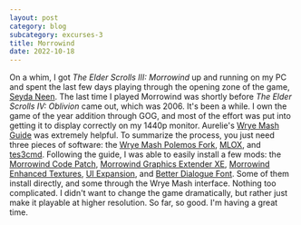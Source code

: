 ```yaml
---
layout: post
category: blog
subcategory: excurses-3
title: Morrowind
date: 2022-10-18
---
```


On a whim, I got *The Elder Scrolls III: Morrowind* up and running on my PC and spent the last few days playing through the opening zone of the game, [Seyda Neen](https://en.m.uesp.net/wiki/Morrowind:Seyda_Neen). The last time I played Morrowind was shortly before *The Elder Scrolls IV: Oblivion* came out, which was 2006. It's been a while. I own the game of the year addition through GOG, and most of the effort was put into getting it to display correctly on my 1440p monitor. Aurelie's [Wrye Mash Guide](https://danaeplays.thenet.sk/wrye-mash/) was extremely helpful. To summarize the process, you just need three pieces of software: the [Wrye Mash Polemos Fork](https://www.nexusmods.com/morrowind/mods/45439), [MLOX](https://github.com/mlox/mlox/releases/tag/v1.0), and [tes3cmd](https://github.com/john-moonsugar/tes3cmd/releases/tag/v0.40-pre-release-2). Following the guide, I was able to easily install a few mods: the [Morrowind Code Patch](https://www.nexusmods.com/morrowind/mods/19510), [Morrowind Graphics Extender XE](https://www.nexusmods.com/morrowind/mods/41102), [Morrowind Enhanced Textures](https://www.nexusmods.com/morrowind/mods/46221), [UI Expansion](https://www.nexusmods.com/morrowind/mods/46071), and [Better Dialogue Font](https://www.nexusmods.com/morrowind/mods/36873). Some of them install directly, and some through the Wrye Mash interface. Nothing too complicated. I didn't want to change the game dramatically, but rather just make it playable at higher resolution. So far, so good. I'm having a great time.
